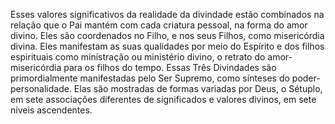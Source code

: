 ﻿Esses valores significativos da realidade da divindade estão combinados na relação que o Pai mantém com cada criatura pessoal, na forma do amor divino. Eles são coordenados no Filho, e nos seus Filhos, como misericórdia divina. Eles manifestam as suas qualidades por meio do Espírito e dos filhos espirituais como ministração ou ministério divino, o retrato do amor-misericórdia para os filhos do tempo. Essas Três Divindades são primordialmente manifestadas pelo Ser Supremo, como sínteses do poder-personalidade. Elas são mostradas de formas variadas por Deus, o Sétuplo, em sete associações diferentes de significados e valores divinos, em sete níveis ascendentes.